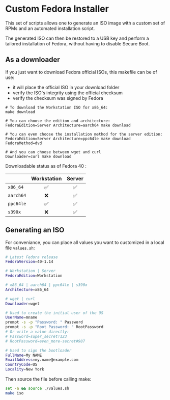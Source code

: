 # Custom Fedora Installer

This set of scripts allows one to generate an ISO image with a custom set of RPMs and an automated installation script.

The generated ISO can then be restored to a USB key and perform a tailored installation of Fedora, without having to disable Secure Boot.

## As a downloader

If you just want to download Fedora official ISOs, this makefile can be of use:
 - it will place the official ISO in your download folder
 - verify the ISO's integrity using the official checksum
 - verify the checksum was signed by Fedora

```shell
# To download the Workstation ISO for x86_64:
make download

# You can choose the edition and architecture:
FedoraEdition=Server Architecture=aarch64 make download

# You can even choose the installation method for the server edition:
FedoraEdition=Server Architecture=ppc64le make download FedoraMethod=dvd

# And you can choose between wget and curl
Downloader=curl make download
```

Downloadable status as of Fedora 40 :

|           | Workstation | Server |
|:----------|:-----------:|:------:|
| `x86_64`  | ✅          | ✅     |
| `aarch64` | ❌          | ✅     |
| `ppc64le` | ✅          | ✅     |
| `s390x`   | ❌          | ✅     |

## Generating an ISO

For conveniance, you can place all values you want to customized in a local file `values.sh`:

```bash
# Latest Fedora release
FedoraVersion=40-1.14

# Workstation | Server
FedoraEdition=Workstation

# x86_64 | aarch64 | ppc64le | s390x
Architecture=x86_64

# wget | curl
Downloader=wget

# Used to create the initial user of the OS
UserName=mname
prompt -s -p "Password: " Password
prompt -s -p "Root Password: " RootPassword
# Or write a value directly:
# Password=super_secret!123
# RootPassword=even_more-secret#987

# Used to sign the bootloader
FullName=My NAME
EmailAddress=my.name@example.com
CountryCode=US
Locality=New York
```

Then source the file before calling make:

```bash
set -a && source ./values.sh
make iso
```
